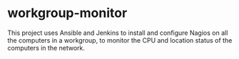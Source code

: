# workgroup-monitor
This project uses Ansible and Jenkins to install and configure Nagios on all the computers in a workgroup, to monitor the CPU and location status of the computers in the network.
